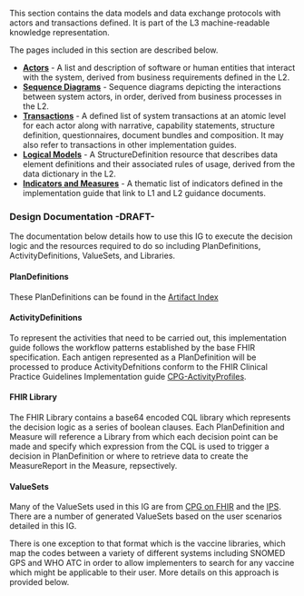 This section contains the data models and data exchange protocols with actors and transactions defined. It is part of the L3 machine-readable knowledge representation.

The pages included in this section are described below. 

- [**Actors**](personas.html) - A list and description of software or human entities that interact with the system, derived from business requirements defined in the L2. 
- [**Sequence Diagrams**](sequence-diagrams.html) - Sequence diagrams depicting the interactions between system actors, in order, derived from business processes in the L2.
- [**Transactions**](transactions.html) - A defined list of system transactions at an atomic level for each actor along with narrative, capability statements, structure definition, questionnaires, document bundles and composition. It may also refer to transactions in other implementation guides.
- [**Logical Models**](#) - A StructureDefinition resource that describes data element definitions and their associated rules of usage, derived from the data dictionary in the L2.
- [**Indicators and Measures**](indicators-measures.html) - A thematic list of indicators defined in the implementation guide that link to L1 and L2 guidance documents. 

### Design Documentation -DRAFT-
The documentation below details how to use this IG to execute the decision logic and the resources required to do so including PlanDefinitions, ActivityDefinitions, ValueSets, and Libraries.

#### PlanDefinitions
These PlanDefinitions can be found in the [Artifact Index](artifacts.html)

#### ActivityDefinitions
To represent the activities that need to be carried out, this implementation guide follows the workflow patterns established by the base FHIR specification. Each antigen represented as a PlanDefinition will be processed to produce ActivityDefnitions conform to the FHIR Clinical Practice Guidelines Implementation guide [CPG-ActivityProfiles](http://hl7.org/fhir/uv/cpg/profiles.html#activity-profiles).


#### FHIR Library
The FHIR Library contains a base64 encoded CQL library which represents the decision logic as a series of boolean clauses. Each PlanDefinition and Measure will reference a Library from which each decision point can be made and specify which expression from the CQL is used to trigger a decision in PlanDefinition or where to retrieve data to create the MeasureReport in the Measure, repsectively.

#### ValueSets
Many of the ValueSets used in this IG are  from [CPG on FHIR](https://hl7.org/fhir/uv/cpg/) and the [IPS](https://hl7.org/fhir/uv/ips/). There are a number of generated ValueSets based on the user scenarios detailed in this IG.

There is one exception to that format which is the vaccine libraries, which map the codes between a variety of different systems including SNOMED GPS and WHO ATC in order to allow implementers to search for any vaccine which might be applicable to their user. More details on this approach is provided below. 
